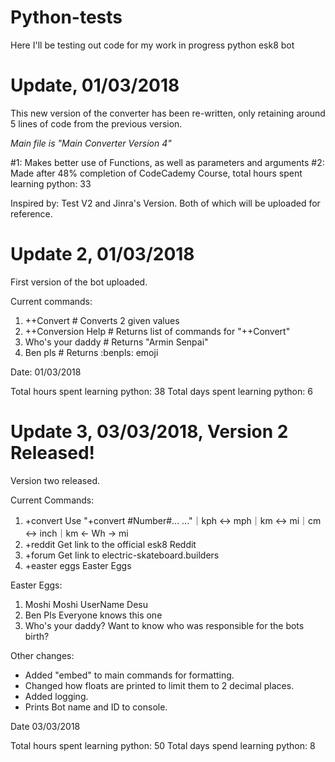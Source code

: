 # Python-tests
Here I'll be testing out code for my work in progress python esk8 bot

# Update, 01/03/2018
This new version of the converter has been re-written, only retaining around 5 lines of code from the previous version.

*Main file is "Main Converter Version 4"*

#1: Makes better use of Functions, as well as parameters and arguments
#2: Made after 48% completion of CodeCademy Course, total hours spent learning python: 33

Inspired by: Test V2 and Jinra's Version. Both of which will be uploaded for reference.

# Update 2, 01/03/2018
First version of the bot uploaded.

Current commands:
1) ++Convert # Converts 2 given values
2) ++Conversion Help # Returns list of commands for "++Convert"
3) Who's your daddy # Returns "Armin Senpai"
4) Ben pls # Returns :benpls: emoji

Date: 01/03/2018

Total hours spent learning python: 38
Total days spent learning python: 6

# Update 3, 03/03/2018, Version 2 Released!
Version two released.

Current Commands:
1) +convert
Use "+convert #Number#... ..."｜kph <-> mph｜km <-> mi｜cm <-> inch｜km <- Wh -> mi
2) +reddit
Get link to the official esk8 Reddit
3) +forum
Get link to electric-skateboard.builders
4) +easter eggs
Easter Eggs

Easter Eggs:
1) Moshi Moshi
UserName Desu
2) Ben Pls
Everyone knows this one
3) Who's your daddy?
Want to know who was responsible for the bots birth?

Other changes:
- Added "embed" to main commands for formatting.
- Changed how floats are printed to limit them to 2 decimal places.
- Added logging.
- Prints Bot name and ID to console.

Date 03/03/2018

Total hours spent learning python: 50
Total days spend learning python: 8

